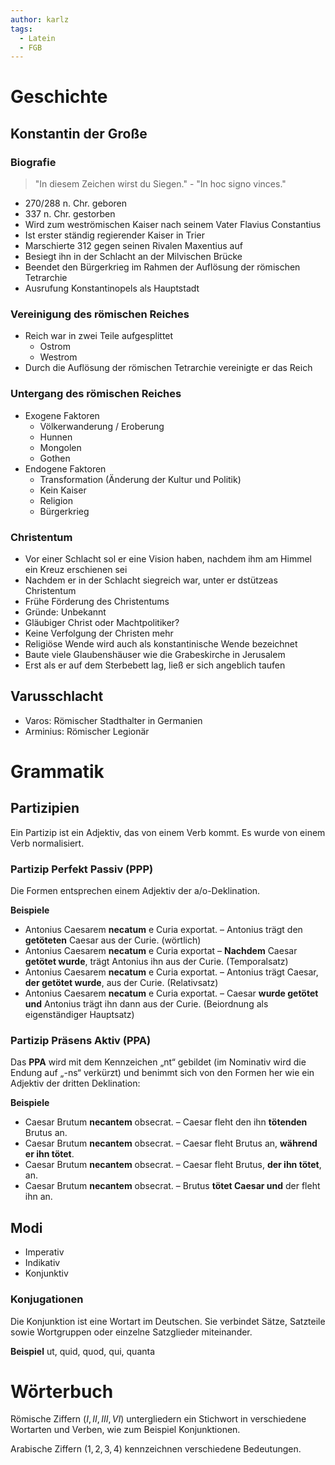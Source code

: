 ```yaml
---
author: karlz
tags:
  - Latein
  - FGB
---
```


# Geschichte

## Konstantin der Große

### Biografie

> "In diesem Zeichen wirst du Siegen." - "In hoc signo vinces."

- 270/288 n. Chr. geboren
- 337 n. Chr. gestorben
- Wird zum weströmischen Kaiser nach seinem Vater Flavius Constantius
- Ist erster ständig regierender Kaiser in Trier
- Marschierte 312 gegen seinen Rivalen Maxentius auf
- Besiegt ihn in der Schlacht an der Milvischen Brücke
- Beendet den Bürgerkrieg im Rahmen der Auflösung der römischen Tetrarchie
- Ausrufung Konstantinopels als Hauptstadt

### Vereinigung des römischen Reiches

- Reich war in zwei Teile aufgesplittet
	- Ostrom
	- Westrom
- Durch die Auflösung der römischen Tetrarchie vereinigte er das Reich

### Untergang des römischen Reiches

- Exogene Faktoren
	- Völkerwanderung / Eroberung
	- Hunnen
	- Mongolen
	- Gothen
- Endogene Faktoren
	- Transformation (Änderung der Kultur und Politik)
	- Kein Kaiser
	- Religion
	- Bürgerkrieg

### Christentum

- Vor einer Schlacht sol er eine Vision haben, nachdem ihm am Himmel ein Kreuz erschienen sei
- Nachdem er in der Schlacht siegreich war, unter er dstützeas Christentum
- Frühe Förderung des Christentums
- Gründe: Unbekannt
- Gläubiger Christ oder Machtpolitiker?
- Keine Verfolgung der Christen mehr
- Religiöse Wende wird auch als konstantinische Wende bezeichnet
- Baute viele Glaubenshäuser wie die Grabeskirche in Jerusalem
- Erst als er auf dem Sterbebett lag, ließ er sich angeblich taufen

## Varusschlacht

- Varos: Römischer Stadthalter in Germanien
- Arminius: Römischer Legionär

# Grammatik

## Partizipien

Ein Partizip ist ein Adjektiv, das von einem Verb kommt. Es wurde von einem Verb normalisiert.

### Partizip Perfekt Passiv (PPP)

Die Formen entsprechen einem Adjektiv der a/o-Deklination.

**Beispiele**
- Antonius Caesarem **necatum** e Curia exportat. – Antonius trägt den **getöteten** Caesar aus der Curie. (wörtlich) 
- Antonius Caesarem **necatum** e Curia exportat – **Nachdem** Caesar **getötet wurde**, trägt Antonius ihn aus der Curie. (Temporalsatz)
- Antonius Caesarem **necatum** e Curia exportat. – Antonius trägt Caesar, **der getötet wurde**, aus der Curie. (Relativsatz)
- Antonius Caesarem **necatum** e Curia exportat. – Caesar **wurde getötet und** Antonius trägt ihn dann aus der Curie. (Beiordnung als eigenständiger Hauptsatz)

### Partizip Präsens Aktiv (PPA)

Das **PPA** wird mit dem Kennzeichen „nt“ gebildet (im Nominativ wird die Endung auf „-ns“ verkürzt) und benimmt sich von den Formen her wie ein Adjektiv der dritten Deklination:

**Beispiele**
- Caesar Brutum **necantem** obsecrat. – Caesar fleht den ihn **tötenden** Brutus an.
- Caesar Brutum **necantem** obsecrat. – Caesar fleht Brutus an, **während er ihn tötet**.
- Caesar Brutum **necantem** obsecrat. – Caesar fleht Brutus, **der ihn tötet**, an.
- Caesar Brutum **necantem** obsecrat. – Brutus **tötet Caesar und** der fleht ihn an.

## Modi

- Imperativ
- Indikativ
- Konjunktiv

### Konjugationen

Die Konjunktion ist eine Wortart im Deutschen. Sie verbindet Sätze, Satzteile sowie Wortgruppen oder einzelne Satzglieder miteinander.

**Beispiel** ut, quid, quod, qui, quanta

# Wörterbuch

Römische Ziffern ($I,II,III,VI$) untergliedern ein Stichwort in verschiedene Wortarten und Verben, wie zum Beispiel Konjunktionen.

Arabische Ziffern ($1,2,3,4$) kennzeichnen verschiedene Bedeutungen.